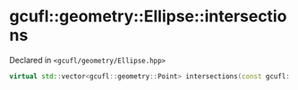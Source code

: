 # gcufl::geometry::Ellipse::intersections
Declared in `<gcufl/geometry/Ellipse.hpp>`
```cpp
virtual std::vector<gcufl::geometry::Point> intersections(const gcufl::geometry::Line& line) const noexcept;
```

